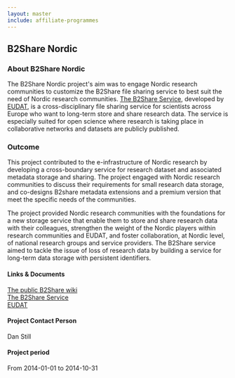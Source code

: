 ```yaml
---
layout: master
include: affiliate-programmes
---
```


## B2Share Nordic

### About B2Share Nordic
The B2Share Nordic project's aim was to engage Nordic research communities to customize the B2Share file sharing service to best suit the need of Nordic research communities. [The B2Share Service](https://b2share.eudat.eu), developed by [EUDAT](http://eudat.eu), is a cross-disciplinary file sharing service for scientists across Europe who want to long-term store and share research data. The service is especially suited for open science where research is taking place in collaborative networks and datasets are publicly published.
 
### Outcome
This project contributed to the e-infrastructure of Nordic research by developing a cross-boundary service for research dataset and associated metadata storage and sharing. The project engaged with Nordic research communities to discuss their requirements for small research data storage, and co-designs B2share metadata extensions and a premium version that meet the specific needs of the communities.

The project provided Nordic research communities with the foundations for a new storage service that enable them to store and share research data with their colleagues, strengthen the weight of the Nordic players within research communities and EUDAT, and foster collaboration, at Nordic level, of national research groups and service providers. The B2Share service aimed to tackle the issue of loss of research data by building a service for long-term data storage with persistent identifiers.
 
#### Links & Documents
[The public B2Share wiki](https://wiki.neic.no/wiki/B2Share_Nordic)<br>
[The B2Share Service](https://b2share.eudat.eu)<br>
[EUDAT](http://eudat.eu)

#### Project Contact Person
Dan Still

#### Project period
From 2014-01-01 to 2014-10-31
